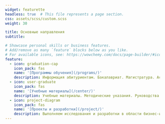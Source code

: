 ```yaml
---
widget: featurette
headless: true  # This file represents a page section.
css: assets/scss/custom.scss
weight: 30

title: Основные направления
subtitle: 

# Showcase personal skills or business features.
# Add/remove as many `feature` blocks below as you like.
# For available icons, see: https://wowchemy.com/docs/page-builder/#icons
feature:
  - icon: graduation-cap
    icon_pack: fas
    name: '[Программы обучения](/programs/)'
    description: Информация абитуриентам. Бакалавриат. Магистратура. Аспирантура. Второе высшее.
  - icon: user-graduate
    icon_pack: fas
    name: '[Учебные материалы](/center/)'
    description: Учебные материалы. Методические указания. Руководства. Расписание.
  - icon: project-diagram
    icon_pack: fas
    name: '[Проекты и разработки](/project/)'
    description: Выполняем исследования и разработки в области бизнес-информатики.
---
```


